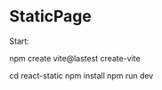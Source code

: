 # StaticPage

Start: 

npm create vite@lastest
create-vite

  cd react-static
  npm install
  npm run dev

